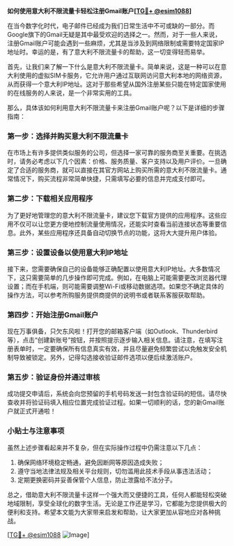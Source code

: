 **如何使用意大利不限流量卡轻松注册Gmail账户[[TG💪+ @esim1088](https://t.me/s/esim1088)]**

在当今数字化时代，电子邮件已经成为我们日常生活中不可或缺的一部分。而Google旗下的Gmail无疑是其中最受欢迎的选择之一。然而，对于一些人来说，注册Gmail账户可能会遇到一些麻烦，尤其是当涉及到网络限制或需要特定国家IP地址时。幸运的是，有了意大利不限流量卡的帮助，这一切变得轻而易举。

首先，让我们来了解一下什么是意大利不限流量卡。简单来说，这是一种可以在意大利使用的虚拟SIM卡服务，它允许用户通过互联网访问意大利本地的网络资源，从而获得一个意大利IP地址。这对于那些希望从国外注册某些只能在特定国家使用的在线服务的人来说，是一个非常实用的工具。

那么，具体该如何利用意大利不限流量卡来注册Gmail账户呢？以下是详细的步骤指南：

### 第一步：选择并购买意大利不限流量卡

在市场上有许多提供类似服务的公司，但选择一家可靠的服务商至关重要。在挑选时，请务必考虑以下几个因素：价格、服务质量、客户支持以及用户评价。一旦确定了合适的服务商，就可以直接在其官方网站上购买所需的意大利不限流量卡。通常情况下，购买流程非常简单快捷，只需填写必要的信息并完成支付即可。

### 第二步：下载相关应用程序

为了更好地管理您的意大利不限流量卡，建议您下载官方提供的应用程序。这些应用不仅可以让您更方便地控制流量使用情况，还能实时查看当前连接状态等重要信息。此外，某些应用程序还具备自动切换节点的功能，这将大大提升用户体验。

### 第三步：设置设备以使用意大利IP地址

接下来，您需要确保自己的设备能够正确配置以使用意大利IP地址。大多数情况下，这只需要简单的几步操作即可完成。例如，在电脑上可能需要更改浏览器代理设置；而在手机端，则可能需要调整Wi-Fi或移动数据选项。如果您不确定具体的操作方法，可以参考所购服务提供商提供的说明书或者联系客服获取帮助。

### 第四步：开始注册Gmail账户

现在万事俱备，只欠东风啦！打开您的邮箱客户端（如Outlook、Thunderbird等），点击“创建新账号”按钮，并按照提示逐步输入相关信息。请注意，在填写注册表单时，一定要确保所有信息真实有效，并且尽量避免频繁尝试以免触发安全机制导致被锁定。另外，记得勾选接收验证邮件选项以便后续激活账户。

### 第五步：验证身份并通过审核

成功提交申请后，系统会向您预留的手机号码发送一封包含验证码的短信。请尽快查收并将验证码填入相应位置完成验证过程。如果一切顺利的话，您的新Gmail账户就正式开通啦！

### 小贴士与注意事项

虽然上述步骤看起来并不复杂，但在实际操作过程中仍需注意以下几点：
1. 确保网络环境稳定畅通，避免因断网等原因造成失败；
2. 遵守当地法律法规及相关平台规则，切勿滥用此技术手段从事违法活动；
3. 定期更换密码并妥善保管个人信息，防止泄露给不法分子。

总之，借助意大利不限流量卡这样一个强大而又便捷的工具，任何人都能轻松突破地域限制，享受全球化的数字生活。无论是工作还是学习，它都能为您提供极大的便利和支持。希望本文能为大家带来启发和帮助，让大家更加从容地应对各种挑战。

[[TG💪+ @esim1088](https://t.me/s/esim1088) ![Image](https://i.postimg.cc/4NQfJmqS/Snipaste-2025-05-13-00-14-12.png)]